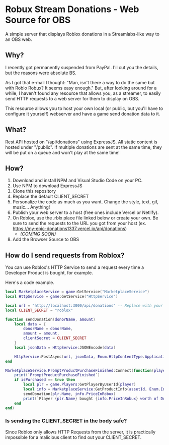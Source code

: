 # Robux Stream Donations - Web Source for OBS

A simple server that displays Roblox donations in a Streamlabs-like way to an OBS web.

## Why?

I recently got permanently suspended from PayPal. I'll cut you the details, but the reasons were absolute BS.

As I got that e-mail I thought: "Man, isn't there a way to do the same but with Roblo Robux? It seems easy enough." But, after looking around for a while, I haven't found any resource that allows you, as a streamer, to easily send HTTP requests to a web server for them to display on OBS.

This resource allows you to host your own local (or public, but you'll have to configure it yourself) webserver and have a game send donation data to it.

## What?

Rest API hosted on "/api/donations" using ExpressJS. All static content is hosted under "/public". If multiple donations are sent at the same time, they will be put on a queue and won't play at the same time!

## How?

1. Download and install NPM and Visual Studio Code on your PC.
2. Use NPM to download ExpressJS
3. Clone this repository
4. Replace the default CLIENT_SECRET
5. Personalize the code as much as you want. Change the style, text, gif, music... Anything!
6. Publish your web server to a host (free ones include Vercel or Netlify).
7. On Roblox, use the .rblx place file linked below or create your own. Be sure to send the requests to the URL you got from your host (ex. https://my-epic-donations1337.vercel.io/api/donations)
   - _(COMING SOON)_
8. Add the Browser Source to OBS

## How do I send requests from Roblox?

You can use Roblox's HTTP Service to send a request every time a Developer Product is bought, for example.

Here's a code example.

```lua
local MarketplaceService = game:GetService("MarketplaceService")
local HttpService = game:GetService("HttpService")

local url = "http://localhost:3000/api/donations" -- Replace with your domain (ex. http://myamazingdomain.com/api/donations).
local CLIENT_SECRET = "roblox"

function sendDonation(donorName, amount)
	local data = {
		donorName = donorName,
		amount = amount,
		clientSecret = CLIENT_SECRET
	}
	local jsonData = HttpService:JSONEncode(data)

	HttpService:PostAsync(url, jsonData, Enum.HttpContentType.ApplicationJson)
end

MarketplaceService.PromptProductPurchaseFinished:Connect(function(player, assetId, isPurchased)
	print(`PromptProductPurchaseFinished`)
	if isPurchased == true then
		local plr = game.Players:GetPlayerByUserId(player)
		local info = MarketplaceService:GetProductInfo(assetId, Enum.InfoType.Product)
		sendDonation(plr.Name, info.PriceInRobux)
		print(`Player {plr.Name} bought {info.PriceInRobux} worth of Donations. Sent to {url}.`)
	end
end)

```

### Is sending the CLIENT_SECRET in the body safe?

Since Roblox only allows HTTP Requests from the server, it is practically impossible for a malicious client to find out your CLIENT_SECRET.
